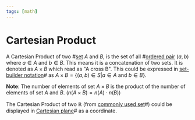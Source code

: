 ```yaml
---
tags: [math]
---
```


# Cartesian Product

A Cartesian Product of two #[set](202204281446.md) $A$ and $B$, is the set of
all #[ordered pair](202204281552.md) $(a, b)$ where $a \in A$ and $b \in B$.
This means it is a concatenation of two sets. It is denoted as $A \times B$
which read as "A cross B". This could be expressed in [set-builder notation](202204281700.md)#
as $A \times B = \{(a, b) \in S|a \in A \ \text{and}\ b \in B\}$.

**Note**: The number of elements of set $A \times B$ is the product of the
number of elements of set $A$ and $B$. ($n(A \times B) = n(A) \cdot n(B)$)

The Cartesian Product of two $\mathbb{R}$ (from [commonly used set](202204281506.md)#)
could be displayed in [Cartesian plane](202204281721.md)# as a coordinate.
